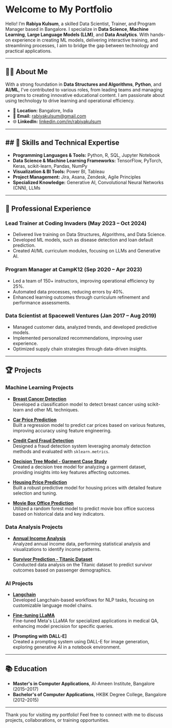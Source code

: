 # Welcome to My Portfolio

Hello! I’m **Rabiya Kulsum**, a skilled Data Scientist, Trainer, and Program Manager based in Bangalore. I specialize in **Data Science**, **Machine Learning**, **Large Language Models (LLM)**, and **Data Analytics**. With hands-on experience in creating ML models, delivering interactive training, and streamlining processes, I aim to bridge the gap between technology and practical applications.

---

## 👩‍💻 About Me

With a strong foundation in **Data Structures and Algorithms**, **Python**, and **AI/ML**, I've contributed to various roles, from leading teams and managing programs to creating innovative educational content. I am passionate about using technology to drive learning and operational efficiency.

- 📍 **Location:** Bangalore, India
- 📧 **Email:** [rabiyakulsum@gmail.com](mailto:rabiyakulsum@gmail.com)
- 🌐 **LinkedIn:** [linkedin.com/in/rabiyakulsum](https://www.linkedin.com/in/rabiyakulsum)

---

## ## 🔧 Skills and Technical Expertise

- **Programming Languages & Tools:** Python, R, SQL, Jupyter Notebook
- **Data Science & Machine Learning Frameworks:** TensorFlow, PyTorch, Keras, scikit-learn, Pandas, NumPy
- **Visualization & BI Tools:** Power BI, Tableau
- **Project Management:** Jira, Asana, Zendesk, Agile Principles
- **Specialized Knowledge:** Generative AI, Convolutional Neural Networks (CNN), LLMs

---

## 💼 Professional Experience

### Lead Trainer at Coding Invaders (May 2023 – Oct 2024)
- Delivered live training on Data Structures, Algorithms, and Data Science.
- Developed ML models, such as disease detection and loan default prediction.
- Created AI/ML curriculum modules, focusing on LLMs and Generative AI.

### Program Manager at CampK12 (Sep 2020 – Apr 2023)
- Led a team of 150+ instructors, improving operational efficiency by 25%.
- Automated data processes, reducing errors by 40%.
- Enhanced learning outcomes through curriculum refinement and performance assessments.

### Data Scientist at Spacewell Ventures (Jan 2017 – Aug 2019)
- Managed customer data, analyzed trends, and developed predictive models.
- Implemented personalized recommendations, improving user experience.
- Optimized supply chain strategies through data-driven insights.

---
## 🏆 Projects

### **Machine Learning Projects**
- **[Breast Cancer Detection](https://github.com/rabiyakulsum/breast-cancer-ml-models)**  
  Developed a classification model to detect breast cancer using scikit-learn and other ML techniques.

- **[Car Price Prediction](https://github.com/rabiyakulsum/car-price-prediction)**  
  Built a regression model to predict car prices based on various features, improving accuracy using feature engineering.

- **[Credit Card Fraud Detection](https://github.com/rabiyakulsum/creditcard-fraud-detection)**  
  Designed a fraud detection system leveraging anomaly detection methods and evaluated with `sklearn.metrics`.

- **[Decision Tree Model - Garment Case Study](https://github.com/rabiyakulsum/Decision-tree-model)**  
  Created a decision tree model for analyzing a garment dataset, providing insights into key features affecting outcomes.

- **[Housing Price Prediction](https://github.com/rabiyakulsum/housing-price-prediction)**  
  Built a robust predictive model for housing prices with detailed feature selection and tuning.

- **[Movie Box Office Prediction](https://github.com/rabiyakulsum/Box-office-prediction)**  
  Utilized a random forest model to predict movie box office success based on historical data and key indicators.

### **Data Analysis Projects**
- **[Annual Income Analysis](https://github.com/rabiyakulsum/annual_income_analysis)**  
  Analyzed annual income data, performing statistical analysis and visualizations to identify income patterns.

- **[Survivor Prediction - Titanic Dataset](https://github.com/rabiyakulsum/Survivor-prediction-titanic)**  
  Conducted data analysis on the Titanic dataset to predict survivor outcomes based on passenger demographics.

### **AI Projects**
- **[Langchain](https://github.com/rabiyakulsum/Langchain-project)**  
  Developed Langchain-based workflows for NLP tasks, focusing on customizable language model chains.

- **[Fine-tuning LLaMA](https://github.com/rabiyakulsum/fine-tuning-llama)**  
  Fine-tuned Meta's LLaMA for specialized applications in medical QA, enhancing model precision for specific queries.

- **[Prompting with DALL-E]**  
  Created a prompting system using DALL-E for image generation, exploring generative AI in a notebook environment.

---

## 📚 Education

- **Master's in Computer Applications**, Al-Ameen Institute, Bangalore (2015–2017)
- **Bachelor's of Computer Applications**, HKBK Degree College, Bangalore (2012–2015)

---

Thank you for visiting my portfolio! Feel free to connect with me to discuss projects, collaborations, or training opportunities.
